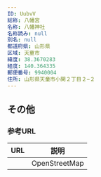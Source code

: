 ```yaml
---
ID: UubvV
総称: 八幡宮
名称: 八幡神社
名称読み: null
別名: null
都道府県: 山形県
区域: 天童市
緯度: 38.3670283
経度: 140.364335
郵便番号: 9940004
住所: 山形県天童市小関２丁目２−２
---
```


## その他

### 参考URL

| URL | 説明          |
| --- | ------------- |
|     | OpenStreetMap |
